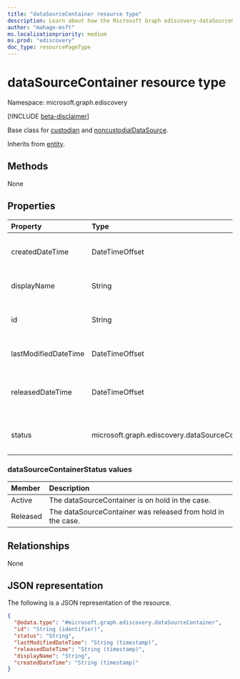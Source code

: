 ```yaml
---
title: "dataSourceContainer resource type"
description: Learn about how the Microsoft Graph ediscovery-dataSourceContainer resource type is a base class for custodian and noncustodialDataSource resource types.
author: "mahage-msft"
ms.localizationpriority: medium
ms.prod: "ediscovery"
doc_type: resourcePageType
---
```


# dataSourceContainer resource type

Namespace: microsoft.graph.ediscovery

[!INCLUDE [beta-disclaimer](../../includes/beta-disclaimer.md)]

Base class for [custodian](../resources/ediscovery-custodian.md) and [noncustodialDataSource](../resources/ediscovery-noncustodialdatasource.md).

Inherits from [entity](../resources/entity.md).

## Methods

None

## Properties

|Property|Type|Description|
|:---|:---|:---|
|createdDateTime|DateTimeOffset|Created date and time of the dataSourceContainer entity.|
|displayName|String|Display name of the dataSourceContainer entity.|
|id|String|Unique identifier of the dataSourceContainer. Inherited from [entity](../resources/entity.md)|
|lastModifiedDateTime|DateTimeOffset|Last modified date and time of the dataSourceContainer.|
|releasedDateTime|DateTimeOffset|Date and time that the dataSourceContainer was released from the case.|
|status|microsoft.graph.ediscovery.dataSourceContainerStatus|Latest status of the dataSourceContainer. Possible values are: `Active`, `Released`.|

### dataSourceContainerStatus values

|Member|Description|
|:---|:---|
|Active|The dataSourceContainer is on hold in the case.|
|Released|The dataSourceContainer was released from hold in the case.|

## Relationships

None

## JSON representation

The following is a JSON representation of the resource.
<!-- {
  "blockType": "resource",
  "keyProperty": "id",
  "@odata.type": "microsoft.graph.ediscovery.dataSourceContainer",
  "baseType": "microsoft.graph.entity",
  "openType": false
}
-->

``` json
{
  "@odata.type": "#microsoft.graph.ediscovery.dataSourceContainer",
  "id": "String (identifier)",
  "status": "String",
  "lastModifiedDateTime": "String (timestamp)",
  "releasedDateTime": "String (timestamp)",
  "displayName": "String",
  "createdDateTime": "String (timestamp)"
}
```
